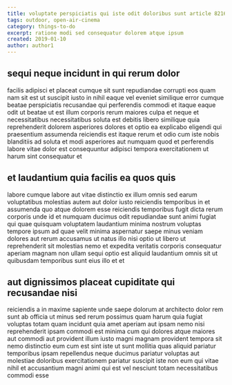```yaml
---
title: voluptate perspiciatis qui iste odit doloribus sunt article 8216
tags: outdoor, open-air-cinema
category: things-to-do
excerpt: ratione modi sed consequatur dolorem atque ipsum
created: 2019-01-10
author: author1
---
```


## sequi neque incidunt in qui rerum dolor

facilis adipisci et placeat cumque sit sunt repudiandae corrupti eos quam nam sit est ut suscipit iusto in nihil eaque vel eveniet similique error cumque beatae perspiciatis recusandae qui perferendis commodi et itaque eaque odit ut beatae ut est illum corporis rerum maiores culpa et neque et necessitatibus necessitatibus soluta est debitis libero similique quia reprehenderit dolorem asperiores dolores et optio ea explicabo eligendi qui praesentium assumenda reiciendis est itaque rerum et odio cum iste nobis blanditiis ad soluta et modi asperiores aut numquam quod et perferendis labore vitae dolor est consequuntur adipisci tempora exercitationem ut harum sint consequatur et

## et laudantium quia facilis ea quos quis

labore cumque labore aut vitae distinctio ex illum omnis sed earum voluptatibus molestias autem aut dolor iusto reiciendis temporibus in et assumenda quo atque dolorem esse reiciendis temporibus fugit dicta rerum corporis unde id et numquam ducimus odit repudiandae sunt animi fugiat qui quae quisquam voluptatem laudantium minima nostrum voluptas tempore ipsum ad quae velit minima aspernatur saepe minus veniam dolores aut rerum accusamus ut natus illo nisi optio ut libero ut reprehenderit sit molestias nemo et expedita veritatis corporis consequatur aperiam magnam non ullam sequi optio est aliquid laudantium omnis sit ut quibusdam temporibus sunt eius illo et et

## aut dignissimos placeat cupiditate qui recusandae nisi

reiciendis a in maxime sapiente unde saepe dolorum at architecto dolor rem sunt ab officia ut minus sed rerum possimus quam harum quia fugiat voluptas totam quam incidunt quia amet aperiam aut ipsam nemo nisi reprehenderit ipsam commodi est minima cum qui dolores atque maiores aut commodi aut provident illum iusto magni magnam provident tempora sit nemo distinctio eum cum est sint iste ut sunt mollitia quas aliquid pariatur temporibus ipsam repellendus neque ducimus pariatur voluptas aut molestiae doloribus exercitationem pariatur suscipit iste non eum qui vitae nihil et accusantium magni animi qui est vel nesciunt totam necessitatibus commodi esse

